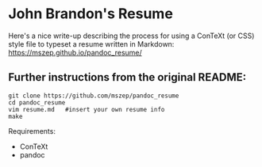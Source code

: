 John Brandon's Resume
===================

Here's a nice write-up describing the process for using a ConTeXt (or CSS) style file to typeset a resume written in Markdown:
    https://mszep.github.io/pandoc_resume/

## Further instructions from the original README:

    git clone https://github.com/mszep/pandoc_resume
    cd pandoc_resume
    vim resume.md   #insert your own resume info
    make

Requirements:

 * ConTeXt
 * pandoc
